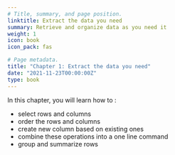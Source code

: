 ```yaml
---
# Title, summary, and page position.
linktitle: Extract the data you need
summary: Retrieve and organize data as you need it
weight: 1
icon: book
icon_pack: fas

# Page metadata.
title: "Chapter 1: Extract the data you need"
date: "2021-11-23T00:00:00Z"
type: book  
---
```


In this chapter, you will learn how to :

+ select rows and columns
+ order the rows and columns 
+ create new column based on existing ones
+ combine these operations into a one line command
+ group and summarize rows



